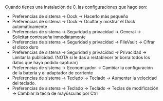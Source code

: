 Cuando tienes una instalación de 0, las configuraciones que hago son:

* Preferencias de sistema -> Dock -> Hacerlo más pequeño
* Preferencias de sistema -> Dock -> Ocultar y mostrar el Dock automáticamente
* Preferencias de sistema -> Seguridad y privacidad -> General -> Solicitar contraseña inmediatamente
* Preferencias de sistema -> Seguridad y privacidad -> FileVault -> Cifrar el disco duro
* Preferencias de sistema -> Seguridad y privacidad -> Privacidad -> Limitar la publicidad. (NOTA si le das a restablecer te borra todos los datos que haya podido capturar)
* Preferencias de sistema -> Economizador -> Cambiar la configuración de la batería y el adaptador de corriente
* Preferencias de sistema -> Teclado -> Teclado -> Aumentar la velocidad del teclado.
* Preferencias de sistema -> Teclado -> Teclado -> Teclas de modificación -> Cambiar la tecla de mayúsculas por Ctrl
